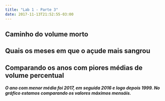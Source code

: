 ```yaml
---
title: "Lab 1 - Parte 3"
date: 2017-11-13T21:52:55-03:00
---
```


<h2> Caminho do volume morto </h2>
<div id="vis" width=300></div>

<h2>Quais os meses em que o açude mais sangrou </h2>
<div id="vis2" width=300></div>

<h2>Comparando os anos com piores médias de volume percentual</h2>
<h5>O ano com menor média foi 2017, em seguida 2016 e logo depois 1999. No gráfico estamos comparando os valores máximos mensáis.</h5>
<div id="vis3" width=300></div>


<script src="https://cdnjs.cloudflare.com/ajax/libs/vega/3.0.7/vega.js"></script>
<script src="https://cdnjs.cloudflare.com/ajax/libs/vega-lite/2.0.1/vega-lite.js"></script>
<script src="https://cdnjs.cloudflare.com/ajax/libs/vega-embed/3.0.0-rc7/vega-embed.js"></script>
<script>
    const spec = "../volumemorto.json";
    const spec2 = "../sangrou.json";
    const spec3 = "../anosseca.json";


  	vegaEmbed('#vis', spec).catch(console.warn);
  	vegaEmbed('#vis2', spec2).catch(console.warn);
  	vegaEmbed('#vis3', spec3).catch(console.warn);
</script>
